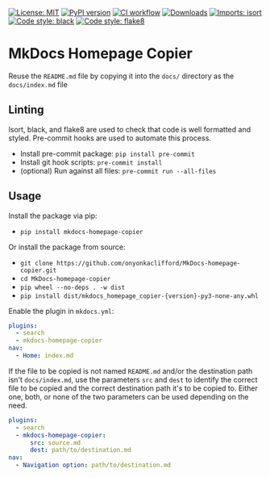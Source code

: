 [![License: MIT](https://img.shields.io/badge/license-MIT-green.svg)](https://github.com/onyonkaclifford/MkDocs-homepage-copier/blob/main/LICENSE)
[![PyPI version](https://badge.fury.io/py/mkdocs-homepage-copier.svg)](https://pypi.org/project/mkdocs-homepage-copier/)
[![CI workflow](https://github.com/onyonkaclifford/MkDocs-homepage-copier/actions/workflows/CI.yml/badge.svg?branch=main)](https://github.com/onyonkaclifford/MkDocs-homepage-copier/actions/workflows/CI.yml)
[![Downloads](https://static.pepy.tech/badge/mkdocs-homepage-copier)](https://pypi.org/project/mkdocs-homepage-copier/)
[![Imports: isort](https://img.shields.io/badge/%20imports-isort-%231674b1?style=flat&labelColor=ef8336)](https://pycqa.github.io/isort/)
[![Code style: black](https://img.shields.io/badge/code%20style-black-000000.svg)](https://github.com/psf/black)
[![Code style: flake8](https://img.shields.io/badge/code%20style-flake8-orange.svg)](https://github.com/pycqa/flake8)

# MkDocs Homepage Copier

Reuse the `README.md` file by copying it into the `docs/` directory as the `docs/index.md` file

## Linting

Isort, black, and flake8 are used to check that code is well formatted and styled. Pre-commit hooks are used to automate
this process.

- Install pre-commit package: `pip install pre-commit`
- Install git hook scripts: `pre-commit install`
- (optional) Run against all files: `pre-commit run --all-files`


## Usage

Install the package via pip:

- `pip install mkdocs-homepage-copier`

Or install the package from source:

- `git clone https://github.com/onyonkaclifford/MkDocs-homepage-copier.git`
- `cd MkDocs-homepage-copier`
- `pip wheel --no-deps . -w dist`
- `pip install dist/mkdocs_homepage_copier-{version}-py3-none-any.whl`

Enable the plugin in `mkdocs.yml`:

```yaml
plugins:
  - search
  - mkdocs-homepage-copier
nav:
  - Home: index.md
```

If the file to be copied is not named `README.md` and/or the destination path isn't `docs/index.md`, use the parameters
`src` and `dest` to identify the correct file to be copied and the correct destination path it's to be copied to. Either
one, both, or none of the two parameters can be used depending on the need.

```yaml
plugins:
  - search
  - mkdocs-homepage-copier:
      src: source.md
      dest: path/to/destination.md
nav:
  - Navigation option: path/to/destination.md
```
